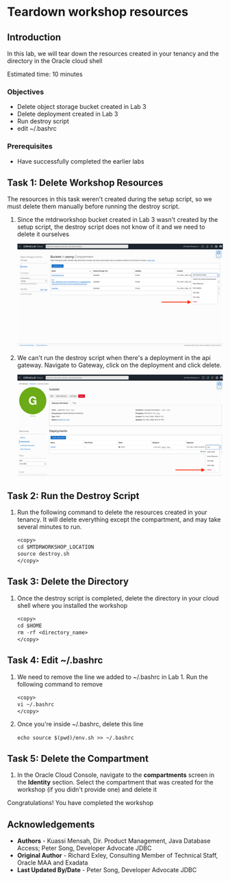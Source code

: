 # Teardown workshop resources

## Introduction
In this lab, we will tear down the resources created in your tenancy and the directory in the Oracle cloud shell

Estimated time: 10 minutes

### Objectives
- Delete object storage bucket created in Lab 3
- Delete deployment created in Lab 3
- Run destroy script
- edit ~/.bashrc
### Prerequisites
- Have successfully completed the earlier labs


## **Task 1**: Delete Workshop Resources
The resources in this task weren't created during the setup script, so we must delete them manually before running the destroy script.

1. Since the mtdrworkshop bucket created in Lab 3 wasn't created by the setup script, the destroy script does not know of it and we need to delete it ourselves

    ![](images/delete-bucket.png)

2. We can't run the destroy script when there's a deployment in the api gateway. Navigate to Gateway, click on the deployment and click delete.

    ![](images/delete-deployment.png)

## **Task 2**: Run the Destroy Script

1. Run the following command to delete the resources created in your tenancy. It will delete everything except the compartment, and may take several minutes to run.

    ```
    <copy>
    cd $MTDRWORKSHOP_LOCATION
    source destroy.sh
    </copy>
    ```
## **Task 3**: Delete the Directory

1. Once the destroy script is completed, delete the directory in your cloud shell where you installed the workshop

    ```
    <copy>
    cd $HOME
    rm -rf <directory_name>
    </copy>
    ```

## **Task 4**: Edit ~/.bashrc

1. We need to remove the line we added to ~/.bashrc in Lab 1. Run the following command to remove
    ```
    <copy>
    vi ~/.bashrc
    </copy>
    ```
2. Once you're inside ~/.bashrc, delete this line 

    ```echo source $(pwd)/env.sh >> ~/.bashrc```

## **Task 5**: Delete the Compartment

1. In the Oracle Cloud Console, navigate to the **compartments** screen in the **Identity** section. Select the compartment that was created for the workshop (if you didn't provide one) and delete it


Congratulations! You have completed the workshop

## Acknowledgements

* **Authors** -  Kuassi Mensah, Dir. Product Management, Java Database Access; Peter Song, Developer Advocate JDBC
* **Original Author** - Richard Exley, Consulting Member of Technical Staff, Oracle MAA and Exadata
* **Last Updated By/Date** - Peter Song, Developer Advocate JDBC
